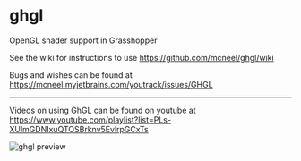 # ghgl
OpenGL shader support in Grasshopper

See the wiki for instructions to use
https://github.com/mcneel/ghgl/wiki

Bugs and wishes can be found at
https://mcneel.myjetbrains.com/youtrack/issues/GHGL

-----

Videos on using GhGL can be found on youtube at
https://www.youtube.com/playlist?list=PLs-XUlmGDNIxuQTOSBrknv5EvlrpGCxTs

![ghgl preview](https://img.youtube.com/vi/ZwBptnbeFHE/maxresdefault.jpg)
